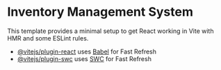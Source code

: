 # Inventory Management System

This template provides a minimal setup to get React working in Vite with HMR and some ESLint rules.


- [@vitejs/plugin-react](https://github.com/vitejs/vite-plugin-react/blob/main/packages/plugin-react/README.md) uses [Babel](https://babeljs.io/) for Fast Refresh
- [@vitejs/plugin-swc](https://github.com/vitejs/vite-plugin-react-swc) uses [SWC](https://swc.rs/) for Fast Refresh
